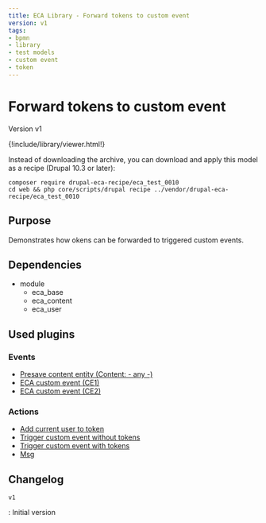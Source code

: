 ```yaml
---
title: ECA Library - Forward tokens to custom event
version: v1
tags:
- bpmn
- library
- test models
- custom event
- token
---
```

# Forward tokens to custom event

Version v1

<script>url='bpmn_io-eca_test_0010.xml';archive='bpmn_io-eca_test_0010.tar.gz'</script>
{!include/library/viewer.html!}

Instead of downloading the archive, you can download and apply this model as a recipe (Drupal 10.3 or later):

```shell
composer require drupal-eca-recipe/eca_test_0010
cd web && php core/scripts/drupal recipe ../vendor/drupal-eca-recipe/eca_test_0010
```

## Purpose

Demonstrates how okens can be forwarded to triggered custom events.

## Dependencies

- module
    - eca_base
    - eca_content
    - eca_user

## Used plugins

### Events

- [Presave content entity (Content: - any -)](/plugins/eca/content/events/content_entity_presave.md)
- [ECA custom event (CE1)](/plugins/eca/base/events/eca_base_eca_custom.md)
- [ECA custom event (CE2)](/plugins/eca/base/events/eca_base_eca_custom.md)

### Actions

- [Add current user to token](/plugins/eca/user/actions/eca_token_load_user_current.md)
- [Trigger custom event without tokens](/plugins/eca/base/actions/eca_trigger_custom_event.md)
- [Trigger custom event with tokens](/plugins/eca/base/actions/eca_trigger_custom_event.md)
- [Msg](/plugins/core/actions/action_message_action.md)

## Changelog

`v1`

:   Initial version
